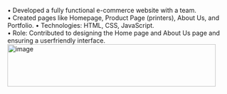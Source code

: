 •	Developed a fully functional e-commerce website with a team.   
•	Created pages like Homepage, Product Page (printers), About Us, and Portfolio.
•	Technologies: HTML, CSS, JavaScript.   
•	Role: Contributed to designing the Home page and About Us page and ensuring a userfriendly interface.   
<img width="468" height="95" alt="image" src="https://github.com/user-attachments/assets/7d721fd4-10cd-4b35-983a-61f212954b10" />

